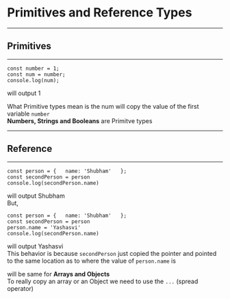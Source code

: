 # Primitives and Reference Types  
  

---
## Primitives 
 --- 

`const number = 1;`  
`const num = number;`  
`console.log(num);` 
      
will output 1

What Primitive types mean is the num will copy the value of the first variable `number`  
**Numbers, Strings and Booleans** are Primitve types
    

---
## Reference
---
`const person = {  
    name: 'Shubham'  
};`  
`const secondPerson = person`  
`console.log(secondPerson.name)`  

will output Shubham  
But, 

`const person = {  
    name: 'Shubham'  
};`  
`const secondPerson = person`  
`person.name = 'Yashasvi'`  
`console.log(secondPerson.name)`  

will output Yashasvi  
This behavior is because `secondPerson` just copied the pointer and pointed to the same location as to where the value of `person.name` is
  
will be same for **Arrays and Objects**  
To really copy an array or an Object we need to use the `...` (spread operator)